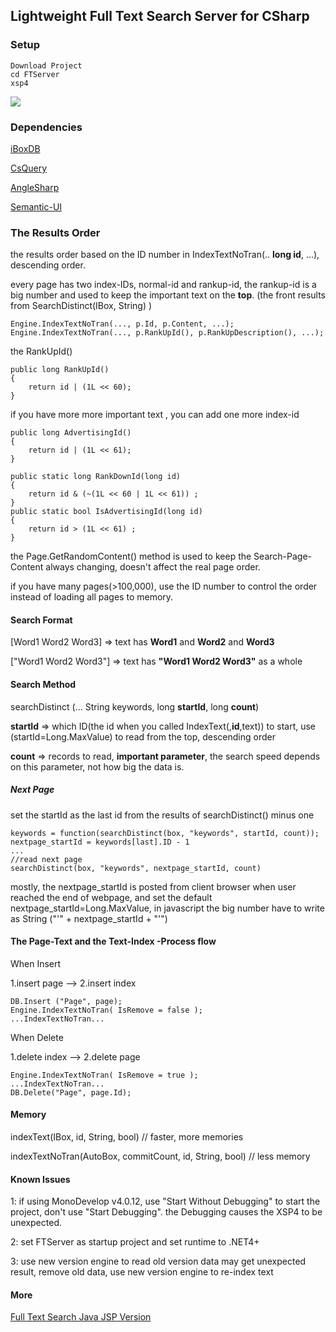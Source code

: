 ## Lightweight Full Text Search Server for CSharp

### Setup

```
Download Project
cd FTServer
xsp4
```


![](https://github.com/iboxdb/ftserver/raw/master/FTServer/web/css/fts2.png)

### Dependencies
[iBoxDB](http://www.iboxdb.com/)

[CsQuery](https://github.com/jamietre/CsQuery)

[AngleSharp](https://github.com/AngleSharp/AngleSharp)

[Semantic-UI](http://semantic-ui.com/)



### The Results Order
the results order based on the ID number in IndexTextNoTran(.. **long id**, ...),  descending order.

every page has two index-IDs, normal-id and rankup-id, the rankup-id is a big number and used to keep the important text on the **top**.  (the front results from SearchDistinct(IBox, String) )
````
Engine.IndexTextNoTran(..., p.Id, p.Content, ...);
Engine.IndexTextNoTran(..., p.RankUpId(), p.RankUpDescription(), ...);
````					

the RankUpId()
````
public long RankUpId()
{
    return id | (1L << 60);
}
````

if you have more more important text , you can add one more index-id
````
public long AdvertisingId()
{
    return id | (1L << 61);
}
````
````
public static long RankDownId(long id)
{
    return id & (~(1L << 60 | 1L << 61)) ;
}
public static bool IsAdvertisingId(long id)
{
    return id > (1L << 61) ;
}
````		


the Page.GetRandomContent() method is used to keep the Search-Page-Content always changing, doesn't affect the real page order.

if you have many pages(>100,000),  use the ID number to control the order instead of loading all pages to memory.


#### Search Format

[Word1 Word2 Word3] => text has **Word1** and **Word2** and **Word3**

["Word1 Word2 Word3"] => text has **"Word1 Word2 Word3"** as a whole


#### Search Method
searchDistinct (... String keywords, long **startId**, long **count**)

**startId** => which ID(the id when you called IndexText(,**id**,text)) to start, use (startId=Long.MaxValue) to read from the top, descending order

**count** => records to read,  **important parameter**, the search speed depends on this parameter, not how big the data is.

##### Next Page
set the startId as the last id from the results of searchDistinct() minus one

```
keywords = function(searchDistinct(box, "keywords", startId, count));
nextpage_startId = keywords[last].ID - 1 
...
//read next page
searchDistinct(box, "keywords", nextpage_startId, count)
```

mostly, the nextpage_startId is posted from client browser when user reached the end of webpage, and set the default nextpage_startId=Long.MaxValue, in javascript the big number have to write as String ("'" + nextpage_startId + "'")


#### The Page-Text and the Text-Index -Process flow

When Insert

1.insert page --> 2.insert index
````
DB.Insert ("Page", page);
Engine.IndexTextNoTran( IsRemove = false );
...IndexTextNoTran...
````


When Delete  

1.delete index --> 2.delete page
````
Engine.IndexTextNoTran( IsRemove = true );
...IndexTextNoTran...
DB.Delete("Page", page.Id);
````				

#### Memory

indexText(IBox, id, String, bool) // faster, more memories

indexTextNoTran(AutoBox, commitCount, id, String, bool) // less memory


#### Known Issues
1: if using MonoDevelop v4.0.12,  use "Start Without Debugging" to start the project, don't use "Start Debugging". the Debugging causes the XSP4 to be unexpected. 

2: set FTServer as startup project and set runtime to .NET4+

3: use new version engine to read old version data may get unexpected result, remove old data, use new version engine to re-index text


#### More
[Full Text Search Java JSP Version](https://github.com/iboxdb/ftserver)
